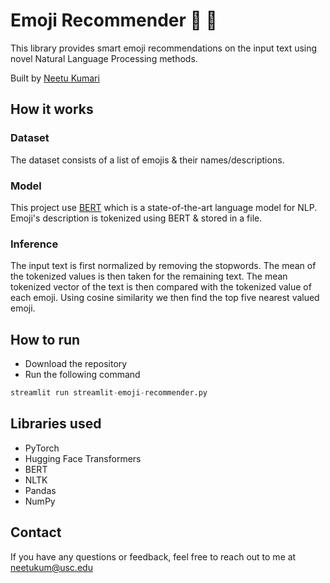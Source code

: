 # Emoji Recommender 🦾 🧠

This library provides smart emoji recommendations on the input text using novel Natural Language Processing methods.

Built by [Neetu Kumari](https://neetukumari.com/)

##  How it works
### Dataset
The dataset consists of a list of emojis & their names/descriptions.

### Model
This project use [BERT](https://arxiv.org/abs/1810.04805) which is a state-of-the-art language model for NLP.
Emoji's description is tokenized using BERT & stored in a file.

### Inference
The input text is first normalized by removing the stopwords. The mean of the tokenized values is then taken for the remaining text. The mean tokenized vector of the text is then compared with the tokenized value of each emoji. Using cosine similarity we then find the top five nearest valued emoji.

## How to run
- Download the repository
- Run the following command
```py
streamlit run streamlit-emoji-recommender.py
```

## Libraries used
- PyTorch
- Hugging Face Transformers
- BERT
- NLTK
- Pandas
- NumPy

## Contact
If you have any questions or feedback, feel free to reach out to me at <neetukum@usc.edu>
